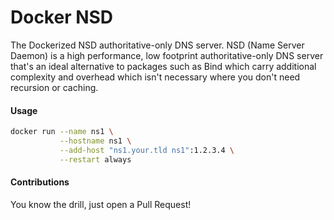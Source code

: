# Docker NSD
The Dockerized NSD authoritative-only DNS server. NSD (Name Server Daemon) is a high performance, low footprint authoritative-only DNS server that's an ideal alternative to packages such as Bind which carry additional complexity and overhead which isn't necessary where you don't need recursion or caching.

#### Usage
```bash
docker run --name ns1 \
           --hostname ns1 \
           --add-host "ns1.your.tld ns1":1.2.3.4 \
           --restart always
```

#### Contributions
You know the drill, just open a Pull Request!
